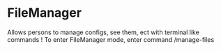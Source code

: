 # FileManager
Allows persons to manage configs, see them, ect with terminal like commands !
To enter FileManager mode, enter command /manage-files
